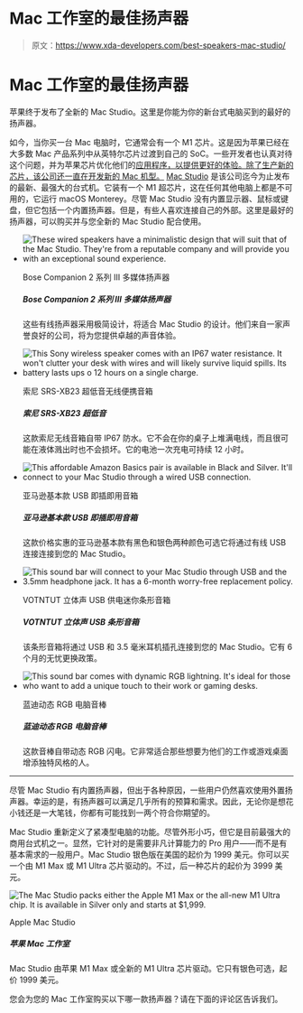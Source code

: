 # Mac 工作室的最佳扬声器

> 原文：<https://www.xda-developers.com/best-speakers-mac-studio/>

# Mac 工作室的最佳扬声器

苹果终于发布了全新的 Mac Studio。这里是你能为你的新台式电脑买到的最好的扬声器。

如今，当你买一台 Mac 电脑时，它通常会有一个 M1 芯片。这是因为苹果已经在大多数 Mac 产品系列中从英特尔芯片过渡到自己的 SoC。一些开发者也认真对待这个问题，并为苹果芯片优化他们的[应用程序，以提供更好的体验。除了生产新的芯片，该公司还一直在开发新的 Mac 机型。](https://www.xda-developers.com/best-apps-apple-silicon/) [Mac Studio](https://www.xda-developers.com/apple-mac-studio-m1-ultra-review/) 是该公司迄今为止发布的最新、最强大的台式机。它装有一个 M1 超芯片，这在任何其他电脑上都是不可用的，它运行 macOS Monterey。尽管 Mac Studio 没有内置显示器、鼠标或键盘，但它包括一个内置扬声器。但是，有些人喜欢连接自己的外部。这里是最好的扬声器，可以购买并与您全新的 Mac Studio 配合使用。

*   <picture>![These wired speakers have a minimalistic design that will suit that of the Mac Studio. They're from a reputable company and will provide you with an exceptional sound experience.](img/1c337dfdbaaab5bcc366a35c13476dab.png)</picture>

    Bose Companion 2 系列 III 多媒体扬声器

    ##### Bose Companion 2 系列 III 多媒体扬声器

    这些有线扬声器采用极简设计，将适合 Mac Studio 的设计。他们来自一家声誉良好的公司，将为您提供卓越的声音体验。

*   <picture>![This Sony wireless speaker comes with an IP67 water resistance. It won't clutter your desk with wires and will likely survive liquid spills. Its battery lasts ups o 12 hours on a single charge.](img/e565239c2fc55840937091f725944b2b.png)</picture>

    索尼 SRS-XB23 超低音无线便携音箱

    ##### 索尼 SRS-XB23 超低音

    这款索尼无线音箱自带 IP67 防水。它不会在你的桌子上堆满电线，而且很可能在液体溅出时也不会损坏。它的电池一次充电可持续 12 小时。

*   <picture>![This affordable Amazon Basics pair is available in Black and Silver. It'll connect to your Mac Studio through a wired USB connection.](img/6811b0d58f5e2eb6555129bdfdd5d834.png)</picture>

    亚马逊基本款 USB 即插即用音箱

    ##### 亚马逊基本款 USB 即插即用音箱

    这款价格实惠的亚马逊基本款有黑色和银色两种颜色可选它将通过有线 USB 连接连接到您的 Mac Studio。

*   <picture>![This sound bar will connect to your Mac Studio through USB and the 3.5mm headphone jack. It has a 6-month worry-free replacement policy. ](img/0be250623212f31f64012a57bdc2c84d.png)</picture>

    VOTNTUT 立体声 USB 供电迷你条形音箱

    ##### VOTNTUT 立体声 USB 条形音箱

    该条形音箱将通过 USB 和 3.5 毫米耳机插孔连接到您的 Mac Studio。它有 6 个月的无忧更换政策。

*   <picture>![This sound bar comes with dynamic RGB lightning. It's ideal for those who want to add a unique touch to their work or gaming desks.](img/4ddfd569a1c377e09bbae1575b7620b2.png)</picture>

    蓝迪动态 RGB 电脑音棒

    ##### 蓝迪动态 RGB 电脑音棒

    这款音棒自带动态 RGB 闪电。它非常适合那些想要为他们的工作或游戏桌面增添独特风格的人。

* * *

尽管 Mac Studio 有内置扬声器，但出于各种原因，一些用户仍然喜欢使用外置扬声器。幸运的是，有扬声器可以满足几乎所有的预算和需求。因此，无论你是想花小钱还是一大笔钱，你都有可能找到一两个符合你期望的。

Mac Studio 重新定义了紧凑型电脑的功能。尽管外形小巧，但它是目前最强大的商用台式机之一。显然，它针对的是需要非凡计算能力的 Pro 用户——而不是有基本需求的一般用户。Mac Studio 银色版在美国的起价为 1999 美元。你可以买一个由 M1 Max 或 M1 Ultra 芯片驱动的。不过，后一种芯片的起价为 3999 美元。

 <picture>![The Mac Studio packs either the Apple M1 Max or the all-new M1 Ultra chip. It is available in Silver only and starts at $1,999.](img/392684136c949a55235af951343b88f8.png)</picture> 

Apple Mac Studio

##### 苹果 Mac 工作室

Mac Studio 由苹果 M1 Max 或全新的 M1 Ultra 芯片驱动。它只有银色可选，起价 1999 美元。

您会为您的 Mac 工作室购买以下哪一款扬声器？请在下面的评论区告诉我们。
